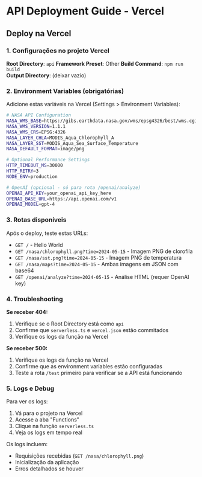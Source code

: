 # API Deployment Guide - Vercel

## Deploy na Vercel

### 1. Configurações no projeto Vercel

**Root Directory**: `api`
**Framework Preset**: Other
**Build Command**: `npm run build`  
**Output Directory**: (deixar vazio)

### 2. Environment Variables (obrigatórias)

Adicione estas variáveis na Vercel (Settings > Environment Variables):

```bash
# NASA API Configuration
NASA_WMS_BASE=https://gibs.earthdata.nasa.gov/wms/epsg4326/best/wms.cgi
NASA_WMS_VERSION=1.1.1
NASA_WMS_CRS=EPSG:4326
NASA_LAYER_CHLA=MODIS_Aqua_Chlorophyll_A
NASA_LAYER_SST=MODIS_Aqua_Sea_Surface_Temperature
NASA_DEFAULT_FORMAT=image/png

# Optional Performance Settings
HTTP_TIMEOUT_MS=30000
HTTP_RETRY=3
NODE_ENV=production

# OpenAI (opcional - só para rota /openai/analyze)
OPENAI_API_KEY=your_openai_api_key_here
OPENAI_BASE_URL=https://api.openai.com/v1
OPENAI_MODEL=gpt-4
```

### 3. Rotas disponíveis

Após o deploy, teste estas URLs:

- `GET /` - Hello World
- `GET /nasa/chlorophyll.png?time=2024-05-15` - Imagem PNG de clorofila
- `GET /nasa/sst.png?time=2024-05-15` - Imagem PNG de temperatura
- `GET /nasa/maps?time=2024-05-15` - Ambas imagens em JSON com base64
- `GET /openai/analyze?time=2024-05-15` - Análise HTML (requer OpenAI key)

### 4. Troubleshooting

**Se receber 404:**
1. Verifique se o Root Directory está como `api`
2. Confirme que `serverless.ts` e `vercel.json` estão commitados
3. Verifique os logs da função na Vercel

**Se receber 500:**
1. Verifique os logs da função na Vercel
2. Confirme que as environment variables estão configuradas
3. Teste a rota `/test` primeiro para verificar se a API está funcionando

### 5. Logs e Debug

Para ver os logs:
1. Vá para o projeto na Vercel
2. Acesse a aba "Functions" 
3. Clique na função `serverless.ts`
4. Veja os logs em tempo real

Os logs incluem:
- Requisições recebidas (`GET /nasa/chlorophyll.png`)
- Inicialização da aplicação
- Erros detalhados se houver